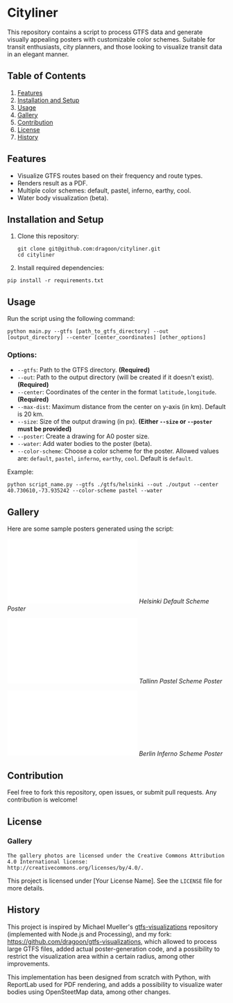 # Cityliner

This repository contains a script to process GTFS data and generate visually appealing posters with customizable color schemes. Suitable for transit enthusiasts, city planners, and those looking to visualize transit data in an elegant manner.

## Table of Contents

1. [Features](#features)
2. [Installation and Setup](#installation-and-setup)
3. [Usage](#usage)
4. [Gallery](#gallery)
5. [Contribution](#contribution)
6. [License](#license)
7. [History](#history)

## Features

- Visualize GTFS routes based on their frequency and route types.
- Renders result as a PDF.
- Multiple color schemes: default, pastel, inferno, earthy, cool.
- Water body visualization (beta).

## Installation and Setup

1. Clone this repository:
    ```shell
    git clone git@github.com:dragoon/cityliner.git
    cd cityliner
    ```
2. Install required dependencies:
```shell
pip install -r requirements.txt
```

## Usage
Run the script using the following command:
```shell
python main.py --gtfs [path_to_gtfs_directory] --out [output_directory] --center [center_coordinates] [other_options]
```

### Options:
- `--gtfs`: Path to the GTFS directory. **(Required)**
- `--out`: Path to the output directory (will be created if it doesn't exist). **(Required)**
- `--center`: Coordinates of the center in the format `latitude,longitude`. **(Required)**
- `--max-dist`: Maximum distance from the center on y-axis (in km). Default is 20 km.
- `--size`: Size of the output drawing (in px). **(Either `--size` or `--poster` must be provided)**
- `--poster`: Create a drawing for A0 poster size.
- `--water`: Add water bodies to the poster (beta).
- `--color-scheme`: Choose a color scheme for the poster. Allowed values are: `default`, `pastel`, `inferno`, `earthy`, `cool`. Default is `default`.

Example:
```shell
python script_name.py --gtfs ./gtfs/helsinki --out ./output --center 40.730610,-73.935242 --color-scheme pastel --water
```

## Gallery
Here are some sample posters generated using the script:

![Helsinki Default Scheme Poster](./sample_images/default_poster.pdf)
*Helsinki Default Scheme Poster*

![Tallinn Pastel Scheme Poster](./sample_images/pastel_poster.pdf)
*Tallinn Pastel Scheme Poster*

![Berlin Inferno Scheme Poster](./sample_images/pastel_poster.pdf)
*Berlin Inferno Scheme Poster*

## Contribution

Feel free to fork this repository, open issues, or submit pull requests. Any contribution is welcome!

## License

### Gallery

	The gallery photos are licensed under the Creative Commons Attribution
	4.0 International license: http://creativecommons.org/licenses/by/4.0/.

This project is licensed under [Your License Name]. See the `LICENSE` file for more details.

## History
This project is inspired by Michael Mueller's [gtfs-visualizations](https://github.com/cmichi/gtfs-visualizations) repository (implemented with Node.js and Processing),
and my fork: https://github.com/dragoon/gtfs-visualizations,
which allowed to process large GTFS files, added actual poster-generation code,
and a possibility to restrict the visualization area within a certain radius, among other improvements.

This implementation has been designed from scratch with Python,
with ReportLab used for PDF rendering, and adds a possibility to visualize water bodies using OpenSteetMap data, among other changes.



